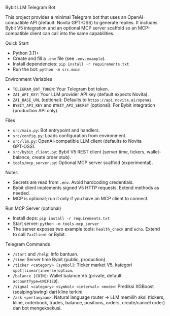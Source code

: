 Bybit LLM Telegram Bot

This project provides a minimal Telegram bot that uses an OpenAI-compatible API (default: Novita GPT‑OSS) to generate replies. It includes Bybit V5 integration and an optional MCP server scaffold so an MCP-compatible client can call into the same capabilities.

Quick Start

- Python 3.11+
- Create and fill a `.env` file (see `.env.example`).
- Install dependencies: `pip install -r requirements.txt`
- Run the bot: `python -m src.main`

Environment Variables

- `TELEGRAM_BOT_TOKEN`: Your Telegram bot token.
- `ZAI_API_KEY`: Your LLM provider API key (default expects Novita).
- `ZAI_BASE_URL` (optional): Defaults to `https://api.novita.ai/openai`.
- `BYBIT_API_KEY` and `BYBIT_API_SECRET` (optional): For Bybit integration (production API only).

Files

- `src/main.py`: Bot entrypoint and handlers.
- `src/config.py`: Loads configuration from environment.
- `src/llm.py`: OpenAI-compatible LLM client (defaults to Novita GPT‑OSS).
- `src/bybit_client.py`: Bybit V5 REST client (server time, tickers, wallet-balance, create order stub).
- `tools/mcp_server.py`: Optional MCP server scaffold (experimental).

Notes

- Secrets are read from `.env`. Avoid hardcoding credentials.
- Bybit client implements signed V5 HTTP requests. Extend methods as needed.
- MCP is optional; run it only if you have an MCP client to connect.

Run MCP Server (optional)

- Install deps: `pip install -r requirements.txt`
- Start server: `python -m tools.mcp_server`
- The server exposes two example tools: `health_check` and `echo`. Extend to call `ZaiClient` or Bybit.

Telegram Commands

- `/start` and `/help`: Info bantuan.
- `/time`: Server time Bybit (public, production).
- `/ticker <category> [symbol]`: Ticker market V5, kategori `spot|linear|inverse|option`.
- `/balance [COIN]`: Wallet balance V5 (private, default `accountType=UNIFIED`).
- `/signal <category> <symbol> <interval> <mode>`: Prediksi XGBoost (scalping/swing) dari kline terkini.
- `/ask <pertanyaan>`: Natural language router → LLM memilih aksi (tickers, kline, orderbook, trades, balance, positions, orders, create/cancel order) dan bot mengeksekusi.

